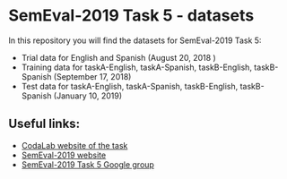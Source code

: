 # SemEval-2019 Task 5 - datasets #

In this repository you will find the datasets for SemEval-2019 Task 5:

* Trial data for English and Spanish (August 20, 2018 )
* Training data for taskA-English, taskA-Spanish, taskB-English, taskB-Spanish (September 17, 2018)
* Test data for taskA-English, taskA-Spanish, taskB-English, taskB-Spanish (January 10, 2019)

## Useful links: ##
* <a href="https://competitions.codalab.org/competitions/19935" target="_blank">CodaLab website of the task</a>
* <a href="http://alt.qcri.org/semeval2018/index.php?id=tasks" target="_blank">SemEval-2019 website</a>
* <a href="https://groups.google.com/forum/#!forum/semeval2019-task5-hateval" target="_blank">SemEval-2019 Task 5 Google group</a>
